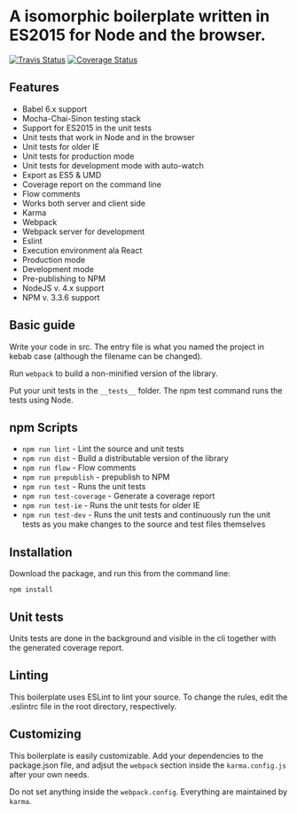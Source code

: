 # A isomorphic boilerplate written in ES2015 for Node and the browser.

[![Travis Status][trav_img]][trav_site]
[![Coverage Status](https://coveralls.io/repos/Kflash/trolly/badge.svg?branch=master&service=github)](https://coveralls.io/github/Kflash/trolly?branch=master)

## Features

* Babel 6.x support
* Mocha-Chai-Sinon testing stack
* Support for ES2015 in the unit tests
* Unit tests that work in Node and in the browser
* Unit tests for older IE
* Unit tests for production mode
* Unit tests for development mode with auto-watch
* Export as ES5 & UMD
* Coverage report on the command line
* Flow comments
* Works both server and client side
* Karma
* Webpack
* Webpack server for development
* Eslint
* Execution environment ala React
* Production mode
* Development mode
* Pre-publishing to NPM
* NodeJS v. 4.x support
* NPM v. 3.3.6 support

## Basic guide

Write your code in src. The entry file is what you named the project in kebab case (although the filename can be changed).

Run `webpack` to build a non-minified version of the library.

Put your unit tests in the `__tests__` folder. The npm test command runs the tests using Node. 

## npm Scripts

* `npm run lint` - Lint the source and unit tests
* `npm run dist` - Build a distributable version of the library
* `npm run flow` - Flow comments
* `npm run prepublish` - prepublish to NPM
* `npm run test` - Runs the unit tests
* `npm run test-coverage` - Generate a coverage report
* `npm run test-ie` - Runs the unit tests for older IE
* `npm run test-dev` - Runs the unit tests and continuously run the unit tests as you make changes to the source and test files themselves

## Installation

Download the package, and run this from the command line:

```
npm install 
```

## Unit tests

Units tests are done in the background and visible in the cli together with the generated coverage report.

## Linting

This boilerplate uses ESLint to lint your source. To change the rules, edit the .eslintrc file in the root directory, respectively.

## Customizing

This boilerplate is easily customizable. Add your dependencies to the package.json file, and adjsut the `webpack` section inside the `karma.config.js` after your own needs. 

Do not set anything inside the `webpack.config`. Everything are maintained by `karma`.

[trav_img]: https://api.travis-ci.org/Kflash/trolly.svg
[trav_site]: https://travis-ci.org/Kflash/trolly.svg?branch=master

